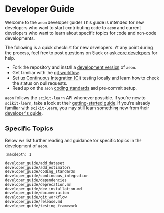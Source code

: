 # Developer Guide

Welcome to the `aeon` developer guide! This guide is intended for new developers who
want to start contributing code to `aeon` and current developers who want to learn
about specific topics for code and non-code developments.

The following is a quick checklist for new developers. At any point during the process,
feel free to post questions on Slack or ask [core developers](./about.md#core-developers)
for help.

- Fork the repository and install a [development version](developer_guide/dev_installation.md)
of `aeon`.
- Get familiar with the [git workflow](developer_guide/git_workflow.rst).
- Set up [Continuous Integration (CI)](developer_guide/continuous_integration.rst)
testing locally and learn how to check the status on pull requests.
- Read up on the `aeon` [coding standards](developer_guide/coding_standards.rst) and
pre-commit setup.

`aeon` follows the `scikit-learn` API whenever possible. If you’re new to
`scikit-learn`, take a look at their [getting-started guide](https://scikit-learn.org/stable/getting_started.html).
If you’re already familiar with `scikit-learn`, you may still learn something new from
their [developer's guide](https://scikit-learn.org/stable/developers/index.html).

## Specific Topics

Below we list further reading and guidance for specific topics in the development of
`aeon`.

```{toctree}
:maxdepth: 1

developer_guide/add_dataset
developer_guide/add_estimators
developer_guide/coding_standards
developer_guide/continuous_integration
developer_guide/dependencies
developer_guide/deprecation.md
developer_guide/dev_installation.md
developer_guide/documentation
developer_guide/git_workflow
developer_guide/release.md
developer_guide/testing_framework
```
